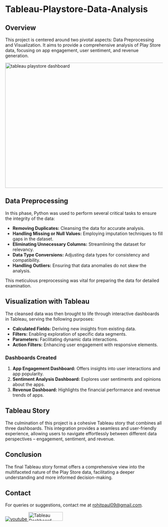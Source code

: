 # Tableau-Playstore-Data-Analysis

## Overview
This project is centered around two pivotal aspects: Data Preprocessing and Visualization. It aims to provide a comprehensive analysis of Play Store data, focusing on app engagement, user sentiment, and revenue generation.

<img src="https://drive.google.com/uc?id=1AEHHI3M-NozP5ZwDBfuYxtWVOJ4GADmB" alt="tableau playstore dashboard" width="700" height="400">

## Data Preprocessing
In this phase, Python was used to perform several critical tasks to ensure the integrity of the data:

- **Removing Duplicates:** Cleansing the data for accurate analysis.
- **Handling Missing or Null Values:** Employing imputation techniques to fill gaps in the dataset.
- **Eliminating Unnecessary Columns:** Streamlining the dataset for relevancy.
- **Data Type Conversions:** Adjusting data types for consistency and compatibility.
- **Handling Outliers:** Ensuring that data anomalies do not skew the analysis.

This meticulous preprocessing was vital for preparing the data for detailed examination.

## Visualization with Tableau
The cleansed data was then brought to life through interactive dashboards in Tableau, serving the following purposes:

- **Calculated Fields:** Deriving new insights from existing data.
- **Filters:** Enabling exploration of specific data segments.
- **Parameters:** Facilitating dynamic data interactions.
- **Action Filters:** Enhancing user engagement with responsive elements.

### Dashboards Created
1. **App Engagement Dashboard:** Offers insights into user interactions and app popularity.
2. **Sentiment Analysis Dashboard:** Explores user sentiments and opinions about the apps.
3. **Revenue Dashboard:** Highlights the financial performance and revenue trends of apps.

## Tableau Story
The culmination of this project is a cohesive Tableau story that combines all three dashboards. This integration provides a seamless and user-friendly experience, allowing users to navigate effortlessly between different data perspectives – engagement, sentiment, and revenue.

## Conclusion
The final Tableau story format offers a comprehensive view into the multifaceted nature of the Play Store data, facilitating a deeper understanding and more informed decision-making.

## Contact

For queries or suggestions, contact me at rohitpaul09@gmail.com.

</a>
<a href="https://youtu.be/ynjaMJ85RiY?si=jqZG3WEdsL4VBX4m" target="_blank">
<img src=https://img.shields.io/badge/youtube-%23EE4831.svg?&style=for-the-badge&logo=youtube&logoColor=white alt=youtube style="margin-bottom: 5px;" />
</a>  

<a href="https://public.tableau.com/views/PlayStoreAppsDataAnalysis/Story1?:language=en-US&:display_count=n&:origin=viz_share_link" target="_blank">
    <img src="https://drive.google.com/uc?export=view&id=1J40064tFhrRZEFiOeLOn1aGh8aOauNRo" alt="Tableau Dashboard" style="margin-bottom: 5px; width: 110px; height: 28px;" />
</a>
